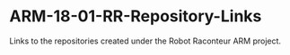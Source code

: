 # ARM-18-01-RR-Repository-Links
Links to the repositories created under the Robot Raconteur ARM project.
